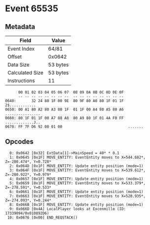 # Event 65535

## Metadata

| Field           | Value    |
|-----------------|----------|
| Event Index     | 64/81    |
| Offset          | 0x0642   |
| Data Size       | 53 bytes |
| Calculated Size | 53 bytes |
| Instructions    | 11       |

```
      00 01 02 03 04 05 06 07  08 09 0A 0B 0C 0D 0E 0F
      -- -- -- -- -- -- -- --  -- -- -- -- -- -- -- --
0640:       32 24 80 1F 00 9E  80 9F 80 A0 80 1F 01 1F    2$............
0650: 00 A1 80 A2 80 A3 80 1F  01 1F 00 A4 80 A5 80 A6  ................
0660: 80 1F 01 1F 00 A7 80 A8  80 A9 80 1F 01 4A F0 FF  .............J..
0670: FF 7F D6 92 08 01 00                              .......         
```

## Opcodes

```
  0: 0x0642 [0x32] ExtData[1]->MainSpeed = 40* * 0.1
  1: 0x0645 [0x1F] MOVE_ENTITY: EventEntity moves to X=544.682*, Z=-280.474*, Y=0.728*
  2: 0x064D [0x1F] MOVE_ENTITY: Update entity position (mode=1)
  3: 0x064F [0x1F] MOVE_ENTITY: EventEntity moves to X=539.612*, Z=-280.922*, Y=0.979*
  4: 0x0657 [0x1F] MOVE_ENTITY: Update entity position (mode=1)
  5: 0x0659 [0x1F] MOVE_ENTITY: EventEntity moves to X=533.379*, Z=-278.591*, Y=0.533*
  6: 0x0661 [0x1F] MOVE_ENTITY: Update entity position (mode=1)
  7: 0x0663 [0x1F] MOVE_ENTITY: EventEntity moves to X=528.935*, Z=-274.093*, Y=0.244*
  8: 0x066B [0x1F] MOVE_ENTITY: Update entity position (mode=1)
  9: 0x066D [0x4A] LocalPlayer looks at Excenmille (ID: 17339094/0x010892D6)
 10: 0x0676 [0x00] END_REQSTACK()
```
